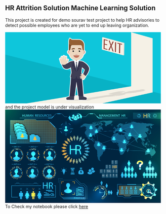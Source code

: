 ## HR Attrition Solution Machine Learning Solution

This project is created for demo sourav test project to help HR advisories to detect possible employees who are yet to end up leaving organization.

![enter image description here](https://github.com/Sourav311991/hr-employee-attrition-sourav/blob/main/Attrtion.png?raw=true)and the project model is under visualization
![enter image description here](https://github.com/Sourav311991/hr-employee-attrition-sourav/blob/main/hr-analytics-10.jpg?raw=true)
To Check my notebook please click [here](https://github.com/Sourav311991/hr-employee-attrition-sourav/blob/main/HR_Analytics.ipynb)
